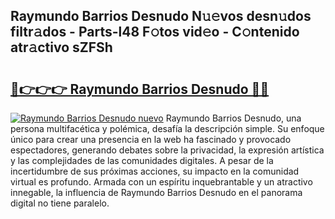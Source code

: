 ## Raymundo Barrios Desnudo N𝚞𝚎vos desn𝚞dos filtr𝚊dos - Parts-l48 F𝚘tos vid𝚎o - C𝚘ntenido atr𝚊ctivo sZFSh

# <h2><a href="http://mb90c8.tromn.icu/?c=Raymundo+Barrios+Desnudo">🔗👉👉👉 Raymundo Barrios Desnudo 🔗🔗</a></h2>

[![Raymundo Barrios Desnudo nuevo](https://i.imgur.com/pEAQMta.gif)](http://mb90c8.tromn.icu/?c=Raymundo+Barrios+Desnudo)
Raymundo Barrios Desnudo, una persona multifacética y polémica, desafía la descripción simple. Su enfoque único para crear una presencia en la web ha fascinado y provocado espectadores, generando debates sobre la privacidad, la expresión artística y las complejidades de las comunidades digitales. A pesar de la incertidumbre de sus próximas acciones, su impacto en la comunidad virtual es profundo. Armada con un espíritu inquebrantable y un atractivo innegable, la influencia de Raymundo Barrios Desnudo en el panorama digital no tiene paralelo.
